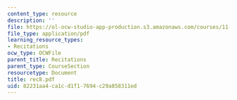 ```yaml
---
content_type: resource
description: ''
file: https://ol-ocw-studio-app-production.s3.amazonaws.com/courses/11-204-planning-communications-and-digital-media-fall-2004/82231aa4ca1cd1f17694c29a858311ed_rec8.pdf
file_type: application/pdf
learning_resource_types:
- Recitations
ocw_type: OCWFile
parent_title: Recitations
parent_type: CourseSection
resourcetype: Document
title: rec8.pdf
uid: 82231aa4-ca1c-d1f1-7694-c29a858311ed
---
```

